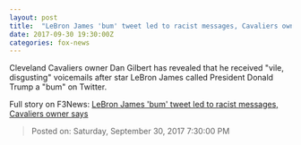 ```yaml
---
layout: post
title:  "LeBron James 'bum' tweet led to racist messages, Cavaliers owner says"
date: 2017-09-30 19:30:00Z
categories: fox-news
---
```


Cleveland Cavaliers owner Dan Gilbert has revealed that he received "vile, disgusting" voicemails after star LeBron James called President Donald Trump a "bum" on Twitter.


Full story on F3News: [LeBron James 'bum' tweet led to racist messages, Cavaliers owner says](http://www.f3nws.com/n/GGxASC)

> Posted on: Saturday, September 30, 2017 7:30:00 PM
